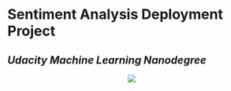 # Sentiment Analysis Deployment Project
## *Udacity Machine Learning Nanodegree*

<center>
<img src="https://i.imgur.com/89xoYJv.png">
</center>